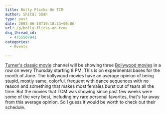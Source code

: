 ```yaml
---
title: Bolly Flicks On TCM
author: Shital Shah
type: post
date: 2003-06-18T19:18:13+00:00
url: /p/bolly-flicks-on-tcm/
dsq_thread_id:
  - 4755507941
categories:
  - Events

---
```

[Turner's classic movie][1] channel will be showing three [Bollywood movies][2] in a row on every Thursday starting 8 PM. This is on experimental bases for the month of June. The bollywood movies have an average opinion of being stupid, mostly same, colorful, frequent with dance sequences with no reason and something that makes most females burst out of tears all the time. But the movies that TCM was showing since past few weeks were some of the very best, including my rare personal favorites, that's far away from this average opinion. So I guess it would be worth to check out their schedule.

 [1]: http://www.turnerclassicmovies.com/
 [2]: http://directory.google.com/Top/Regional/Asia/India/Arts_and_Entertainment/Movies/Hindi/Bollywood/